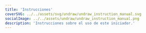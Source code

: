 ```yaml
---
title: 'Instrucciones'
coverSVG: ../../assets/svg/undraw/undraw_instruction_manual.svg
socialImage: ../../assets/undraw/undraw_instruction_manual.png
description: 'Instrucciones sobre el uso de este iniciador.'
---
```

